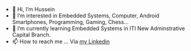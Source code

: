 - 👋 Hi, I’m Hussein
- 👀 I’m interested in Embedded Systems, Computer, Android Smartphones, Programming, Gaming, Chess...
- 🌱 I’m currently learning Embedded Systems in ITI New Adminstrative Capital Branch.
- 📫 How to reach me ... Via [my Linkedin](https://www.linkedin.com/in/hussein-albaqary-87745699/)

<!---
HusseinMuhammad/HusseinMuhammad is a ✨ special ✨ repository because its `README.md` (this file) appears on your GitHub profile.
You can click the Preview link to take a look at your changes.
--->

